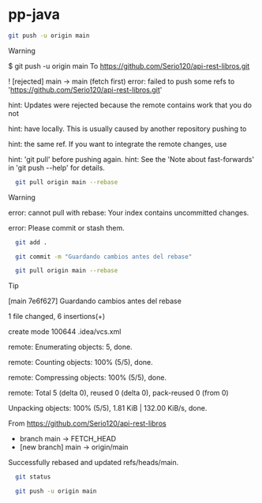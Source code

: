 # pp-java

  ```bash
  git push -u origin main
```
> [!WARNING]  
> $ git push -u origin main To https://github.com/Serio120/api-rest-libros.git
> 
> ! [rejected]        main -> main (fetch first) error: failed to push some refs to 'https://github.com/Serio120/api-rest-libros.git'
> 
> hint: Updates were rejected because the remote contains work that you do not
> 
> hint: have locally. This is usually caused by another repository pushing to
> 
> hint: the same ref. If you want to integrate the remote changes, use
> 
> hint: 'git pull' before pushing again. hint: See the 'Note about fast-forwards' in 'git push --help' for details.

```bash
  git pull origin main --rebase
```
> [!WARNING]
> 
> error: cannot pull with rebase: Your index contains uncommitted changes.
> 
> error: Please commit or stash them.

```bash
  git add .
```

```bash
  git commit -m "Guardando cambios antes del rebase"
```

```bash
  git pull origin main --rebase
```
> [!TIP]
>  [main 7e6f627] Guardando cambios antes del rebase
> 
> 1 file changed, 6 insertions(+)
> 
> create mode 100644 .idea/vcs.xml
> 
> remote: Enumerating objects: 5, done.
> 
> remote: Counting objects: 100% (5/5), done.
> 
> remote: Compressing objects: 100% (5/5), done.
> 
> remote: Total 5 (delta 0), reused 0 (delta 0), pack-reused 0 (from 0)
> 
> Unpacking objects: 100% (5/5), 1.81 KiB | 132.00 KiB/s, done.
> 
> From https://github.com/Serio120/api-rest-libros
> 
> * branch            main       -> FETCH_HEAD
> * [new branch]      main       -> origin/main
>  
> Successfully rebased and updated refs/heads/main.

```bash
  git status
```

```bash
  git push -u origin main
```
